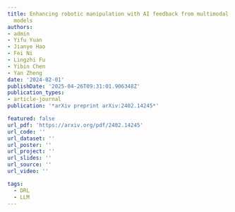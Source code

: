 ```yaml
---
title: Enhancing robotic manipulation with AI feedback from multimodal large language
  models
authors:
- admin
- Yifu Yuan
- Jianye Hao
- Fei Ni
- Lingzhi Fu
- Yibin Chen
- Yan Zheng
date: '2024-02-01'
publishDate: '2025-04-26T09:31:01.906348Z'
publication_types:
- article-journal
publication: '*arXiv preprint arXiv:2402.14245*'

featured: false
url_pdf: 'https://arxiv.org/pdf/2402.14245'
url_code: ''
url_dataset: ''
url_poster: ''
url_project: ''
url_slides: ''
url_source: ''
url_video: ''

tags:
  - DRL
  - LLM
---
```

